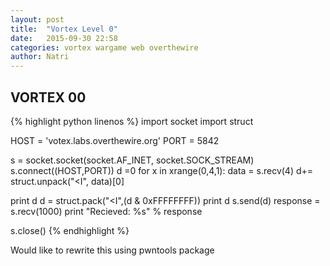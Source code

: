 ```yaml
---
layout: post
title:  "Vortex Level 0"
date:   2015-09-30 22:58
categories: vortex wargame web overthewire
author: Natri
---
```


## VORTEX 00

{% highlight python linenos %}
import socket
import struct

HOST = 'votex.labs.overthewire.org'
PORT = 5842

s = socket.socket(socket.AF_INET, socket.SOCK_STREAM)
s.connect((HOST,PORT))
d =0
for x in xrange(0,4,1):
	data = s.recv(4)
	d+= struct.unpack("<I", data)[0]

print d
d = struct.pack("<I",(d & 0xFFFFFFFF))
print d
s.send(d)
response = s.recv(1000)
print "Recieved: %s" % response

s.close()
{% endhighlight %}

Would like to rewrite this using pwntools package
